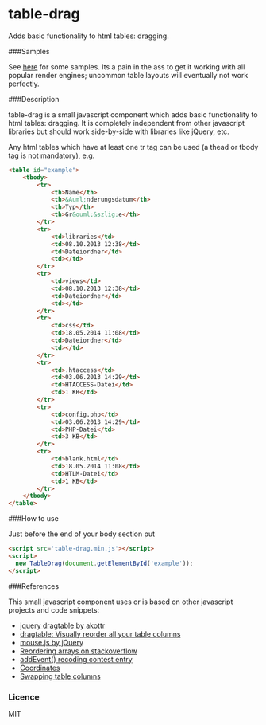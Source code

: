 table-drag
==========

Adds basic functionality to html tables: dragging.

###Samples

See [here](http://irhc.github.io/table-drag) for some samples. Its a pain in the ass to get it working with all popular render engines; uncommon table layouts will eventually not work perfectly.

###Description

table-drag is a small javascript component which adds basic functionality to html tables: dragging. It is completely independent from other javascript libraries but should work side-by-side with libraries like jQuery, etc.

Any html tables which have at least one tr tag can be used (a thead or tbody tag is not mandatory), e.g.

```html
<table id="example">
    <tbody>
        <tr>
            <th>Name</th>
            <th>&Auml;nderungsdatum</th>
            <th>Typ</th>
            <th>Gr&ouml;&szlig;e</th>
        </tr>
        <tr>
            <td>libraries</td>
            <td>08.10.2013 12:38</td>
            <td>Dateiordner</td>
            <td></td>
        </tr>
        <tr>
            <td>views</td>
            <td>08.10.2013 12:38</td>
            <td>Dateiordner</td>
            <td></td>
        </tr>
        <tr>
            <td>css</td>
            <td>18.05.2014 11:08</td>
            <td>Dateiordner</td>
            <td></td>
        </tr>
        <tr>
            <td>.htaccess</td>
            <td>03.06.2013 14:29</td>
            <td>HTACCESS-Datei</td>
            <td>1 KB</td>
        </tr>
        <tr>
            <td>config.php</td>
            <td>03.06.2013 14:29</td>
            <td>PHP-Datei</td>
            <td>3 KB</td>
        </tr>
        <tr>
            <td>blank.html</td>
            <td>18.05.2014 11:08</td>
            <td>HTLM-Datei</td>
            <td>1 KB</td>
        </tr>
    </tbody>
</table>
```

###How to use

Just before the end of your body section put

```html
<script src='table-drag.min.js'></script>
<script>
  new TableDrag(document.getElementById('example'));
</script>
```

###References

This small javascript component uses or is based on other javascript projects and code snippets:

- [jquery dragtable by akottr](http://akottr.github.io/dragtable/)
- [dragtable: Visually reorder all your table columns](http://www.danvk.org/wp/dragtable/)
- [mouse.js by jQuery](https://github.com/jquery/jquery-ui/blob/master/ui/mouse.js)
- [Reordering arrays on stackoverflow](http://stackoverflow.com/questions/2440700/reordering-arrays)
- [addEvent() recoding contest entry](http://ejohn.org/apps/jselect/event.html)
- [Coordinates](http://javascript.info/tutorial/coordinates)
- [Swapping table columns](https://groups.google.com/forum/#!msg/comp.lang.javascript/durZ17iSD0I/rnH2FqrvkooJ)

### Licence

MIT

